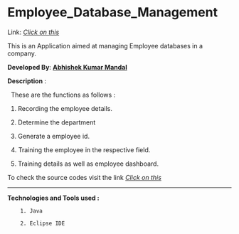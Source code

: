 # Employee_Database_Management

Link: <a href="https://abhishek-abhi.github.io/Employee_Database_Management/"><i>Click on this</i></a>

This is an Application aimed at managing Employee databases in a company.

<strong>Developed By</strong>:  <a href="https://abhishek-abhi.github.io/"><strong>Abhishek Kumar Mandal</strong></a>


<strong>Description</strong> :

   These are the functions as follows :
   
   1. Recording the employee details.
   
   2. Determine the department 
   
   3. Generate a employee id.
   
   4. Training the employee in the respective field.

   5. Training details as well as employee dashboard.
   
   To check the source codes visit the link <a href="https://github.com/abhishek-abhi/Employee_Database_Management/tree/developer"><i>Click on this</i></a>
   
   
<hr><strong>Technologies and Tools used :</strong>


        1. Java
        
        2. Eclipse IDE
        
        
        
        
